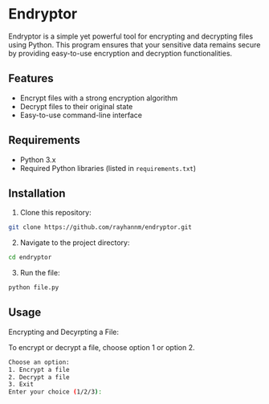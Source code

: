 # Endryptor

Endryptor is a simple yet powerful tool for encrypting and decrypting files using Python. This program ensures that your sensitive data remains secure by providing easy-to-use encryption and decryption functionalities.

## Features

- Encrypt files with a strong encryption algorithm
- Decrypt files to their original state
- Easy-to-use command-line interface

## Requirements

- Python 3.x
- Required Python libraries (listed in `requirements.txt`)

## Installation

1. Clone this repository:
```bash
git clone https://github.com/rayhannm/endryptor.git
```

2. Navigate to the project directory:
```bash
cd endryptor
```
3. Run the file:
```bash
python file.py
```

## Usage

Encrypting and Decyrpting a File:

To encrypt or decrypt a file, choose option 1 or option 2. 

```bash
Choose an option:
1. Encrypt a file
2. Decrypt a file
3. Exit
Enter your choice (1/2/3):
```





